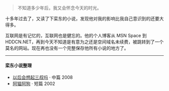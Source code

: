 > 不知道多少年后，我又会怀念今天的时光。 


十多年过去了，又读了下栾东的小说，发现他对我的影响比我自己意识到的还要大得多。

互联网是有记忆的，互联网也是健忘的。他的个人博客从 MSN Space 到 HDDCN.NET，再到今天不知道是有意为之还是空间域名未续费，被跳转到了一个莫名的网站。现在再也没有一个完整保存他所有小说的地方了。

---

#### 栾东小说整理

- [以后会想起三叔吗][1] · 中篇 2008 
- [阿猫阿狗][2] · 短篇 2002 

[1]: /2019/04/25/3rd-uncle
[2]: /2019/04/28/tun-town